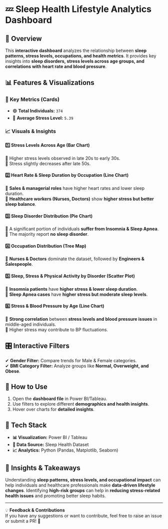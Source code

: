 # 💤 Sleep Health Lifestyle Analytics Dashboard     
                               
## 📌 Overview            
This **interactive dashboard** analyzes the relationship between **sleep patterns, stress levels, occupations, and health metrics**. It provides key insights into **sleep disorders, stress levels across age groups, and correlations with heart rate and blood pressure**.    
  
## 📊 Features & Visualizations   
  
### 📌 **Key Metrics (Cards)**   
- 🟢 **Total Individuals:** `374`   
- 🔴 **Average Stress Level:** `5.39`  

### 📈 **Visuals & Insights**   

#### **1️⃣ Stress Levels Across Age (Bar Chart)**  
🔹 Higher stress levels observed in late 20s to early 30s.  
🔹 Stress slightly decreases after late 50s.  

#### **2️⃣ Heart Rate & Sleep Duration by Occupation (Line Chart)**  
🔹 **Sales & managerial roles** have higher heart rates and lower sleep duration.  
🔹 **Healthcare workers (Nurses, Doctors)** show **higher stress but better sleep balance**.  

#### **3️⃣ Sleep Disorder Distribution (Pie Chart)**  
🔹 A significant portion of individuals **suffer from Insomnia & Sleep Apnea**.  
🔹 The majority report **no sleep disorder**.  

#### **4️⃣ Occupation Distribution (Tree Map)**  
🔹 **Nurses & Doctors** dominate the dataset, followed by **Engineers & Salespeople**.  

#### **5️⃣ Sleep, Stress & Physical Activity by Disorder (Scatter Plot)**  
🔹 **Insomnia patients** have **higher stress & lower sleep duration**.  
🔹 **Sleep Apnea cases** have **higher stress but moderate sleep levels**.  

#### **6️⃣ Stress & Blood Pressure by Age (Line Chart)**  
🔹 **Strong correlation** between **stress levels and blood pressure issues** in middle-aged individuals.  
🔹 Higher stress may contribute to BP fluctuations.  

## 🎛 Interactive Filters  
✔ **Gender Filter:** Compare trends for Male & Female categories.  
✔ **BMI Category Filter:** Analyze groups like **Normal, Overweight, and Obese**.  

## 🚀 How to Use  
1. Open the **dashboard file** in Power BI/Tableau.  
2. Use filters to explore different **demographics and health insights**.  
3. Hover over charts for **detailed insights**.  

## 📌 Tech Stack  
- **📊 Visualization:** Power BI / Tableau  
- **📂 Data Source:** Sleep Health Dataset  
- **📈 Analytics:** Python (Pandas, Matplotlib, Seaborn)  

## 📢 Insights & Takeaways  
Understanding **sleep patterns, stress levels, and occupational impact** can help individuals and healthcare professionals make **data-driven lifestyle changes**. Identifying **high-risk groups** can help in **reducing stress-related health issues** and promoting better sleep habits.  

---

💡 **Feedback & Contributions**  
If you have any suggestions or want to contribute, feel free to raise an issue or submit a PR! 🚀  

